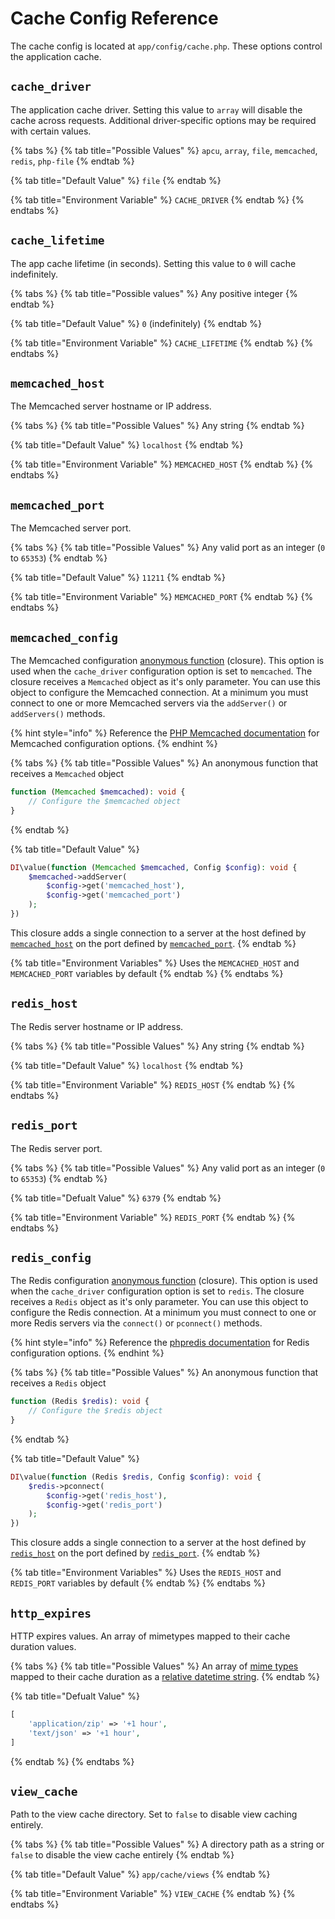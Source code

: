 # Cache Config Reference

The cache config is located at `app/config/cache.php`. These options control the application cache.

## `cache_driver`

The application cache driver. Setting this value to `array` will disable the cache across requests. Additional driver-specific options may be required with certain values.

{% tabs %}
{% tab title="Possible Values" %}
`apcu`, `array`, `file`, `memcached`, `redis`, `php-file`
{% endtab %}

{% tab title="Default Value" %}
`file`
{% endtab %}

{% tab title="Environment Variable" %}
`CACHE_DRIVER`
{% endtab %}
{% endtabs %}

## `cache_lifetime`

The app cache lifetime \(in seconds\). Setting this value to `0` will cache indefinitely.

{% tabs %}
{% tab title="Possible values" %}
Any positive integer
{% endtab %}

{% tab title="Default Value" %}
`0` \(indefinitely\)
{% endtab %}

{% tab title="Environment Variable" %}
`CACHE_LIFETIME`
{% endtab %}
{% endtabs %}

## `memcached_host`

The Memcached server hostname or IP address.

{% tabs %}
{% tab title="Possible Values" %}
Any string
{% endtab %}

{% tab title="Default Value" %}
`localhost`
{% endtab %}

{% tab title="Environment Variable" %}
`MEMCACHED_HOST`
{% endtab %}
{% endtabs %}

## `memcached_port`

The Memcached server port.

{% tabs %}
{% tab title="Possible Values" %}
Any valid port as an integer \(`0` to `65353`\)
{% endtab %}

{% tab title="Default Value" %}
`11211`
{% endtab %}

{% tab title="Environment Variable" %}
`MEMCACHED_PORT`
{% endtab %}
{% endtabs %}

## `memcached_config`

The Memcached configuration [anonymous function](https://www.php.net/manual/en/functions.anonymous.php) \(closure\). This option is used when the `cache_driver` configuration option is set to `memcached`. The closure receives a `Memcached` object as it's only parameter. You can use this object to configure the Memcached connection. At a minimum you must connect to one or more Memcached servers via the `addServer()` or `addServers()` methods.

{% hint style="info" %}
Reference the [PHP Memcached documentation](https://secure.php.net/manual/en/book.memcached.php) for Memcached configuration options.
{% endhint %}

{% tabs %}
{% tab title="Possible Values" %}
An anonymous function that receives a `Memcached` object

```php
function (Memcached $memcached): void {
    // Configure the $memcached object
}
```
{% endtab %}

{% tab title="Default Value" %}
```php
DI\value(function (Memcached $memcached, Config $config): void {
    $memcached->addServer(
        $config->get('memcached_host'),
        $config->get('memcached_port')
    );
})
```

This closure adds a single connection to a server at the host defined by [`memcached_host`](cache-config-reference.md#memcached_host) on the port defined by [`memcached_port`](cache-config-reference.md#memcached_port).
{% endtab %}

{% tab title="Environment Variables" %}
Uses the `MEMCACHED_HOST` and `MEMCACHED_PORT` variables by default
{% endtab %}
{% endtabs %}

## `redis_host`

The Redis server hostname or IP address.

{% tabs %}
{% tab title="Possible Values" %}
Any string
{% endtab %}

{% tab title="Default Value" %}
`localhost`
{% endtab %}

{% tab title="Environment Variable" %}
`REDIS_HOST`
{% endtab %}
{% endtabs %}

## `redis_port`

The Redis server port.

{% tabs %}
{% tab title="Possible Values" %}
Any valid port as an integer \(`0` to `65353`\)
{% endtab %}

{% tab title="Defualt Value" %}
`6379`
{% endtab %}

{% tab title="Environment Variable" %}
`REDIS_PORT`
{% endtab %}
{% endtabs %}

## `redis_config`

The Redis configuration [anonymous function](https://www.php.net/manual/en/functions.anonymous.php) \(closure\). This option is used when the `cache_driver` configuration option is set to `redis`. The closure receives a `Redis` object as it's only parameter. You can use this object to configure the Redis connection. At a minimum you must connect to one or more Redis servers via the `connect()` or `pconnect()` methods.

{% hint style="info" %}
Reference the [phpredis documentation](https://github.com/phpredis/phpredis#readme) for Redis configuration options.
{% endhint %}

{% tabs %}
{% tab title="Possible Values" %}
An anonymous function that receives a `Redis` object

```php
function (Redis $redis): void {
    // Configure the $redis object
}
```
{% endtab %}

{% tab title="Default Value" %}
```php
DI\value(function (Redis $redis, Config $config): void {
    $redis->pconnect(
        $config->get('redis_host'),
        $config->get('redis_port')
    );
})
```

This closure adds a single connection to a server at the host defined by [`redis_host`](cache-config-reference.md#redis_host) on the port defined by [`redis_port`](cache-config-reference.md#redis_port).
{% endtab %}

{% tab title="Environment Variables" %}
Uses the `REDIS_HOST` and `REDIS_PORT` variables by default
{% endtab %}
{% endtabs %}

## `http_expires`

HTTP expires values. An array of mimetypes mapped to their cache duration values.

{% tabs %}
{% tab title="Possible Values" %}
An array of [mime types](https://developer.mozilla.org/en-US/docs/Web/HTTP/Basics_of_HTTP/MIME_types/Common_types) mapped to their cache duration as a [relative datetime string](https://www.php.net/manual/en/datetime.formats.relative.php).
{% endtab %}

{% tab title="Defualt Value" %}
```php
[
    'application/zip' => '+1 hour',
    'text/json' => '+1 hour',
]
```
{% endtab %}
{% endtabs %}

## `view_cache`

Path to the view cache directory. Set to `false` to disable view caching entirely.

{% tabs %}
{% tab title="Possible Values" %}
A directory path as a string or `false` to disable the view cache entirely
{% endtab %}

{% tab title="Default Value" %}
`app/cache/views`
{% endtab %}

{% tab title="Environment Variable" %}
`VIEW_CACHE`
{% endtab %}
{% endtabs %}

